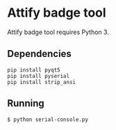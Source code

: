 # Attify badge tool

Attify badge tool requires Python 3.

## Dependencies

```
pip install pyqt5
pip install pyserial
pip install strip_ansi
```

## Running

```
$ python serial-console.py
```